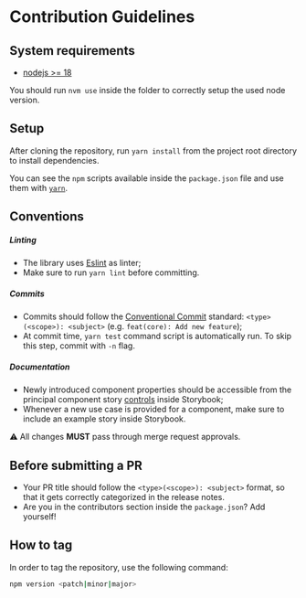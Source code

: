 # Contribution Guidelines

## System requirements

* [nodejs >= 18](https://nodejs.org/en/)

You should run `nvm use` inside the folder to correctly setup the used node version.

## Setup

After cloning the repository, run `yarn install` from the project root directory to install dependencies.

You can see the `npm` scripts available inside the `package.json` file and use them with [`yarn`](https://yarnpkg.com/getting-started/usage).

## Conventions

##### Linting
* The library uses [Eslint](https://eslint.org/docs/) as linter;
* Make sure to run `yarn lint` before committing.

##### Commits
* Commits should follow the [Conventional Commit](https://www.conventionalcommits.org/) standard: `<type>(<scope>): <subject>` (e.g. `feat(core): Add new feature`);
* At commit time, `yarn test` command script is automatically run. To skip this step, commit with `-n` flag.

##### Documentation
* Newly introduced component properties should be accessible from the principal component story [controls](https://storybook.js.org/docs/react/essentials/controls) inside Storybook;
* Whenever a new use case is provided for a component, make sure to include an example story inside Storybook.

:warning: All changes **MUST** pass through merge request approvals.

## Before submitting a PR
 * Your PR title should follow the `<type>(<scope>): <subject>` format, so that it gets correctly categorized in the release notes.
 * Are you in the contributors section inside the `package.json`? Add yourself!

## How to tag

In order to tag the repository, use the following command:

```sh
npm version <patch|minor|major>
```

